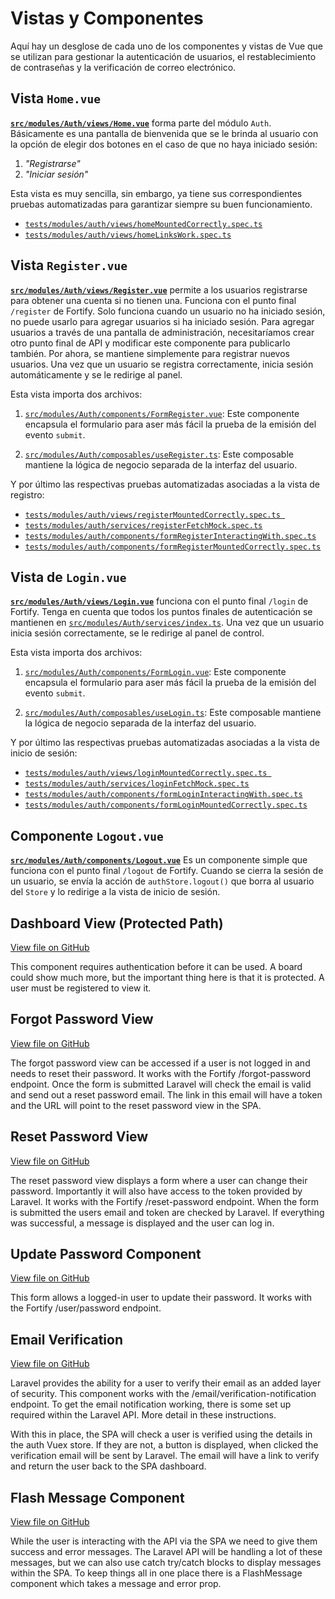 # Vistas y Componentes

Aquí hay un desglose de cada uno de los componentes y vistas de Vue que se utilizan para gestionar la autenticación de usuarios, el restablecimiento de contraseñas y la verificación de correo electrónico.

## Vista `Home.vue`

[**`src/modules/Auth/views/Home.vue`**](https://github.com/CaribesTIC/vue-frontend-ts/blob/main/src/modules/Auth/views/Home.vue)
forma parte del módulo `Auth`. Básicamente es una pantalla de bienvenida que se le brinda al usuario con la opción de elegir dos botones en el caso de que no haya iniciado sesión:

1. _"Registrarse"_
1. _"Iniciar sesión"_

Esta vista es muy sencilla, sin embargo, ya tiene sus correspondientes pruebas automatizadas para garantizar siempre su buen funcionamiento.

- [`tests/modules/auth/views/homeMountedCorrectly.spec.ts`](https://github.com/CaribesTIC/vue-frontend-ts/blob/main/tests/modules/auth/views/homeMountedCorrectly.spec.ts)
- [`tests/modules/auth/views/homeLinksWork.spec.ts`](https://github.com/CaribesTIC/vue-frontend-ts/blob/main/tests/modules/auth/views/homeLinksWork.ts)


## Vista `Register.vue`

[**`src/modules/Auth/views/Register.vue`**](https://github.com/CaribesTIC/vue-frontend-ts/blob/main/src/modules/Auth/views/Register.vue) permite a los usuarios registrarse para obtener una cuenta si no tienen una. Funciona con el punto final `/register` de Fortify. Solo funciona cuando un usuario no ha iniciado sesión, no puede usarlo para agregar usuarios si ha iniciado sesión. Para agregar usuarios a través de una pantalla de administración, necesitaríamos crear otro punto final de API y modificar este componente para publicarlo también. Por ahora, se mantiene simplemente para registrar nuevos usuarios. Una vez que un usuario se registra correctamente, inicia sesión automáticamente y se le redirige al panel.

Esta vista importa dos archivos:

1. [`src/modules/Auth/components/FormRegister.vue`](https://github.com/CaribesTIC/vue-frontend-ts/blob/main/src/modules/Auth/components/FormRegister.vue): Este componente encapsula el formulario para aser más fácil la prueba de la emisión del evento `submit`.
  
2. [`src/modules/Auth/composables/useRegister.ts`](https://github.com/CaribesTIC/vue-frontend-ts/blob/main/src/modules/Auth/composables/useRegister.ts): Este composable mantiene la lógica de negocio separada de la interfaz del usuario.

Y por último las respectivas pruebas automatizadas asociadas a la vista de registro:

- [`tests/modules/auth/views/registerMountedCorrectly.spec.ts `](https://github.com/CaribesTIC/vue-frontend-ts/blob/main/tests/modules/auth/views/registerMountedCorrectly.spec.ts)
- [`tests/modules/auth/services/registerFetchMock.spec.ts`](https://github.com/CaribesTIC/vue-frontend-ts/blob/main/tests/modules/auth/services/registerFetchMock.spec.ts)
- [`tests/modules/auth/components/formRegisterInteractingWith.spec.ts`](https://github.com/CaribesTIC/vue-frontend-ts/blob/main/tests/modules/auth/components/formRegisterInteractingWith.spec.ts)
- [`tests/modules/auth/components/formRegisterMountedCorrectly.spec.ts`](https://github.com/CaribesTIC/vue-frontend-ts/blob/main/tests/modules/auth/components/formRegisterMountedCorrectly.spec.ts)

## Vista de `Login.vue`

[**`src/modules/Auth/views/Login.vue`**](https://github.com/CaribesTIC/vue-frontend-ts/blob/main/src/modules/Auth/views/Login.vue) funciona con el punto final `/login` de Fortify. Tenga en cuenta que todos los puntos finales de autenticación se mantienen en [`src/modules/Auth/services/index.ts`](https://github.com/CaribesTIC/vue-frontend-ts/blob/main/src/modules/Auth/services/index.ts). Una vez que un usuario inicia sesión correctamente, se le redirige al panel de control.

Esta vista importa dos archivos:

1. [`src/modules/Auth/components/FormLogin.vue`](https://github.com/CaribesTIC/vue-frontend-ts/blob/main/src/modules/Auth/components/FormLogin.vue): Este componente encapsula el formulario para aser más fácil la prueba de la emisión del evento `submit`.

1. [`src/modules/Auth/composables/useLogin.ts`](https://github.com/CaribesTIC/vue-frontend-ts/blob/main/src/modules/Auth/composables/useLogin.ts): Este composable mantiene la lógica de negocio separada de la interfaz del usuario.

Y por último las respectivas pruebas automatizadas asociadas a la vista de inicio de sesión:

- [`tests/modules/auth/views/loginMountedCorrectly.spec.ts `](https://github.com/CaribesTIC/vue-frontend-ts/blob/main/tests/modules/auth/views/loginMountedCorrectly.spec.ts)
- [`tests/modules/auth/services/loginFetchMock.spec.ts`](https://github.com/CaribesTIC/vue-frontend-ts/blob/main/tests/modules/auth/services/loginFetchMock.spec.ts)
- [`tests/modules/auth/components/formLoginInteractingWith.spec.ts`](https://github.com/CaribesTIC/vue-frontend-ts/blob/main/tests/modules/auth/components/formLoginInteractingWith.spec.ts)
- [`tests/modules/auth/components/formLoginMountedCorrectly.spec.ts`](https://github.com/CaribesTIC/vue-frontend-ts/blob/main/tests/modules/auth/components/formLoginMountedCorrectly.spec.ts)

## Componente `Logout.vue`

[**`src/modules/Auth/components/Logout.vue`**](https://github.com/CaribesTIC/vue-frontend-ts/blob/main/src/modules/Auth/components/Logout.vue)
Es un componente simple que funciona con el punto final `/logout` de Fortify. Cuando se cierra la sesión de un usuario, se envía la acción de `authStore.logout()` que borra al usuario del `Store` y lo redirige a la vista de inicio de sesión.

## Dashboard View (Protected Path)

[View file on GitHub](https://github.com/garethredfern/laravel-vue/blob/main/src/views/Dashboard.vue)

This component requires authentication before it can be used. A board could show much more, but the important thing here is that it is protected. A user must be registered to view it.

## Forgot Password View

[View file on GitHub](https://github.com/garethredfern/laravel-vue/blob/main/src/views/ForgotPassword.vue)

The forgot password view can be accessed if a user is not logged in and needs to reset their password. It works with the Fortify /forgot-password endpoint. Once the form is submitted Laravel will check the email is valid and send out a reset password email. The link in this email will have a token and the URL will point to the reset password view in the SPA.

## Reset Password View

[View file on GitHub](https://github.com/garethredfern/laravel-vue/blob/main/src/views/ResetPassword.vue)

The reset password view displays a form where a user can change their password. Importantly it will also have access to the token provided by Laravel. It works with the Fortify /reset-password endpoint. When the form is submitted the users email and token are checked by Laravel. If everything was successful, a message is displayed and the user can log in.

## Update Password Component

[View file on GitHub](https://github.com/garethredfern/laravel-vue/blob/main/src/components/UpdatePassword.vue)

This form allows a logged-in user to update their password. It works with the Fortify /user/password endpoint.

## Email Verification

[View file on GitHub](https://github.com/garethredfern/laravel-vue/blob/main/src/components/VerifyEmail.vue)

Laravel provides the ability for a user to verify their email as an added layer of security. This component works with the /email/verification-notification endpoint. To get the email notification working, there is some set up required within the Laravel API. More detail in these instructions.

With this in place, the SPA will check a user is verified using the details in the auth Vuex store. If they are not, a button is displayed, when clicked the verification email will be sent by Laravel. The email will have a link to verify and return the user back to the SPA dashboard.

## Flash Message Component

[View file on GitHub](https://github.com/garethredfern/laravel-vue/blob/main/src/components/FlashMessage.vue)

While the user is interacting with the API via the SPA we need to give them success and error messages. The Laravel API will be handling a lot of these messages, but we can also use catch try/catch blocks to display messages within the SPA. To keep things all in one place there is a FlashMessage component which takes a message and error prop.
